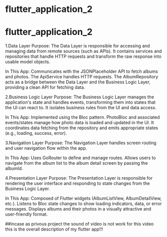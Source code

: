 # flutter_application_2

# flutter_application_2
 1.Data Layer
Purpose:
    The Data Layer is responsible for accessing and managing data from remote sources (such as APIs). It contains services and repositories that handle HTTP requests and transform the raw response into usable model objects.

In This App:
    Communicates with the JSONPlaceholder API to fetch albums and photos.
    The ApiService handles HTTP requests.
    The AlbumRepository acts as a bridge between the Data Layer and the Business Logic Layer, providing a clean API for fetching data.

2.Business Logic Layer
Purpose:
    The Business Logic Layer manages the application's state and handles events, transforming them into states that the UI can react to. It isolates business rules from the UI and data access.

In This App:
    Implemented using the Bloc pattern.
    PhotoBloc and associated events/states manage how photo data is loaded and updated in the UI.
    It coordinates data fetching from the repository and emits appropriate states (e.g., loading, success, error).

3.Navigation Layer
Purpose:
    The Navigation Layer handles screen routing and user navigation flow within the app.

In This App:
    Uses GoRouter to define and manage routes.
    Allows users to navigate from the album list to the album detail screen by passing the albumId.

4.Presentation Layer
Purpose:
    The Presentation Layer is responsible for rendering the user interface and responding to state changes from the Business Logic Layer.

In This App:
    Composed of Flutter widgets (AlbumListView, AlbumDetailView, etc.).
    Listens to Bloc state changes to show loading indicators, data, or error messages.
    Displays albums and their photos in a visually attractive and user-friendly format.


##incase as privous project the sound of video is not work for this video this is the overall description of my flutter app!!!


